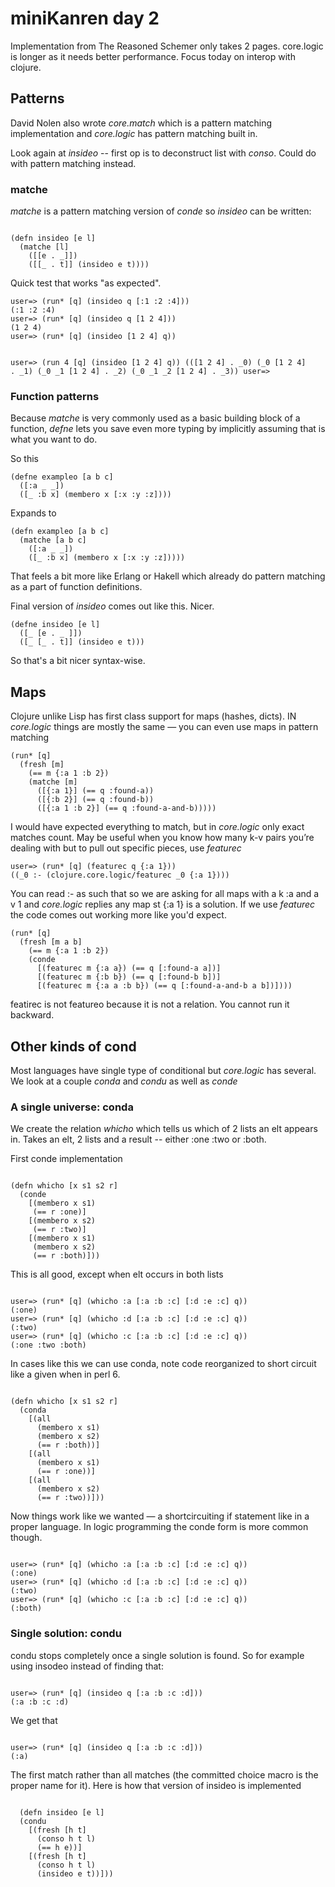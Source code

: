 # miniKanren day 2

Implementation from The Reasoned Schemer only takes 2 pages. core.logic is longer as it needs better performance. Focus today on interop with clojure.

## Patterns

David Nolen also wrote *core.match* which is a pattern matching implementation and *core.logic* has pattern matching built in.

Look again at *insideo* -- first op is to deconstruct list with *conso*. Could do with pattern matching instead.

### matche

*matche* is a pattern matching version of *conde* so *insideo* can be written:

<p><code class="clojure">
(defn insideo [e l]
  (matche [l]
    ([[e . _]])
    ([[_ . t]] (insideo e t))))
</code></p>

Quick test that works "as expected".

<p><code class="clojure">user=&gt; (run&#42; [q] (insideo q [:1 :2 :4]))
(:1 :2 :4)
user=&gt; (run&#42; [q] (insideo q [1 2 4]))
(1 2 4)
user=&gt; (run&#42; [q] (insideo [1 2 4] q))

user=&gt; (run 4 [q] (insideo [1 2 4] q))
(([1 2 4] . &#95;0) (&#95;0 [1 2 4] . &#95;1) (&#95;0 &#95;1 [1 2 4] . &#95;2) (&#95;0 &#95;1 &#95;2 [1 2 4] . &#95;3))
user=&gt; </code></p>

### Function patterns

Because *matche* is very commonly used as a basic building block of a function, *defne* lets you save even more typing by implicitly assuming that is what you want to do.

So this

<p><code class="clojure">(defne exampleo [a b c]
  ([:a _ _])
  ([_ :b x] (membero x [:x :y :z])))</code></p>

Expands to

<p><code class="clojure">(defn exampleo [a b c]
  (matche [a b c]
    ([:a _ _])
    ([_ :b x] (membero x [:x :y :z]))))</code></p>

That feels a bit more like Erlang or Hakell which already do  pattern matching as a part of function definitions.

Final version of *insideo* comes out like this. Nicer.

<p><code class="clojure">(defne insideo [e l]
  ([_ [e . _ ]])
  ([_ [_ . t]] (insideo e t)))<!--_--></code></p>

So that's a bit nicer syntax-wise.

## Maps

Clojure unlike Lisp has first class support for maps (hashes, dicts). IN *core.logic* things are mostly the same &mdash; you can even use maps in pattern matching

<p><code class="clojure">(run* [q]
  (fresh [m]
    (== m {:a 1 :b 2})
    (matche [m]
      ([{:a 1}] (== q :found-a))
      ([{:b 2}] (== q :found-b))
      ([{:a 1 :b 2}] (== q :found-a-and-b))))) <!--_*--></code></p>

I would have expected everything to match, but in *core.logic* only exact matches count. May be useful when you know how many k-v pairs you&#8217;re dealing with but to pull out specific pieces, use *featurec*

<p><code class="clojure">user=&gt; (run&#42; [q] (featurec q {:a 1}))
((&#95;0 :- (clojure.core.logic/featurec &#95;0 {:a 1})))</code></p>

You can read :- as such that so we are asking for all maps with a k :a and a v 1 and *core.logic* replies any map st {:a 1} is a solution. If we use *featurec* the code comes out working more like you'd expect.
<p><code class="clojure">(run* [q]
  (fresh [m a b]
    (== m {:a 1 :b 2})
    (conde
      [(featurec m {:a a}) (== q [:found-a a])]
      [(featurec m {:b b}) (== q [:found-b b])]
      [(featurec m {:a a :b b}) (== q [:found-a-and-b a b])]))) <!--_*--> </code></p>

featirec is not featureo because it is not a relation. You cannot run it backward.

## Other kinds of cond

Most languages have single type of conditional but *core.logic* has several. We look at a couple *conda* and *condu* as well as *conde*

### A single universe: conda

We create the relation *whicho* which tells us which of 2 lists an elt appears in. Takes an elt, 2 lists and a result -- either :one :two or :both.

First conde implementation

<p><code class="clojure">
(defn whicho [x s1 s2 r]
  (conde
    [(membero x s1)
     (== r :one)]
    [(membero x s2)
     (== r :two)]
    [(membero x s1)
     (membero x s2)
     (== r :both)]))
</code></p>

This is all good, except when elt occurs in both lists

<p><code class="clojure">
user=> (run* [q] (whicho :a [:a :b :c] [:d :e :c] q))
(:one)
user=> (run* [q] (whicho :d [:a :b :c] [:d :e :c] q))
(:two)
user=> (run* [q] (whicho :c [:a :b :c] [:d :e :c] q))
(:one :two :both)
<!--*--></code></p>

In cases like this we can use conda, note code reorganized to short circuit like a given when in perl 6.

<p><code class="clojure">
(defn whicho [x s1 s2 r]
  (conda
    [(all
      (membero x s1)
      (membero x s2)
      (== r :both))]
    [(all
      (membero x s1)
      (== r :one))]
    [(all
      (membero x s2)
      (== r :two))]))
</code></p>

Now things work like we wanted &mdash; a shortcircuiting if statement like in a proper language. In logic programming the conde form is more common though.

<p><code class="clojure">
user=> (run* [q] (whicho :a [:a :b :c] [:d :e :c] q))
(:one)
user=> (run* [q] (whicho :d [:a :b :c] [:d :e :c] q))
(:two)
user=> (run* [q] (whicho :c [:a :b :c] [:d :e :c] q))
(:both)
<!--*--></code></p>

### Single solution: condu

condu stops completely once a single solution is found. So for example using insodeo instead of finding that:

<p><code class="clojure">
user=> (run* [q] (insideo q [:a :b :c :d]))
(:a :b :c :d)
<!--*--></code></p>

We get that

<p><code class="clojure">
user=> (run* [q] (insideo q [:a :b :c :d]))
(:a)
<!--*--></code></p>

The first match rather than all matches (the committed choice macro is the proper name for it). Here is how that version of insideo is implemented

<p><code class="clojure">
  (defn insideo [e l]
  (condu
    [(fresh [h t]
      (conso h t l)
      (== h e))]
    [(fresh [h t]
      (conso h t l)
      (insideo e t))]))
</code></p>
